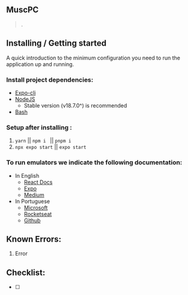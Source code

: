 ## MuscPC

> .

## Installing / Getting started

A quick introduction to the minimum configuration you need to run the application up and running.

### Install project dependencies:

-   [Expo-cli](https://docs.expo.dev/get-started/installation/)
-   [NodeJS](https://nodejs.org/)
    -   Stable version (v18.7.0^) is recommended
-   [Bash](https://git-scm.com/downloads)

### Setup after installing :

1. `yarn` || `npm i ` || `pnpm i`
2. `npx expo start` || `expo start`

### To run emulators we indicate the following documentation:

-   In English
    -   [React Docs](https://reactnative.dev/docs/0.66/environment-setup)
    -   [Expo](https://docs.expo.dev/workflow/android-studio-emulator/)
    -   [Medium](https://randerson112358.medium.com/setup-react-native-environment-for-ios-97bf7faadf77)
-   In Portuguese
    -   [Microsoft](https://docs.microsoft.com/pt-br/windows/dev-environment/javascript/react-native-for-android)
    -   [Rocketseat](https://react-native.rocketseat.dev/ "https://react-native.rocketseat.dev/")
    -   [Github](https://github.com/AnthonyMRodrigues/docsreactnative/blob/master/docs/GettingStartedPortuguese.md)

## Known Errors:

1. Error

## Checklist:

-   [ ]
